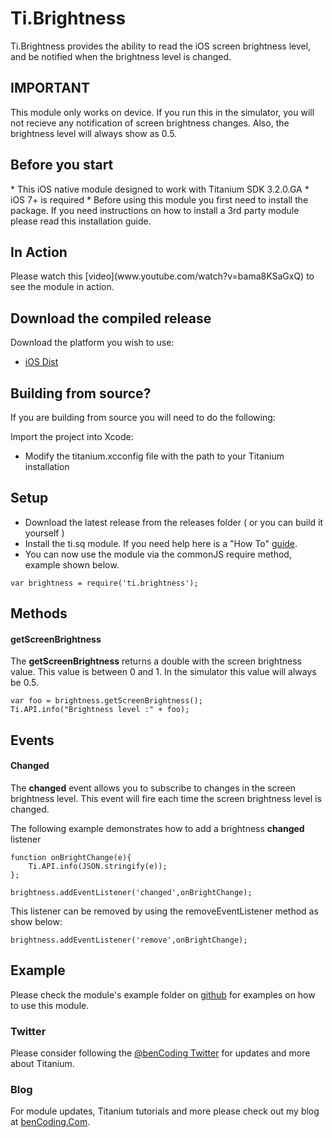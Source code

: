 <h1>Ti.Brightness</h1>

Ti.Brightness provides the ability to read the iOS screen brightness level, and be notified when the brightness level is changed.

<h2>IMPORTANT</h2>

This module only works on device.  If you run this in the simulator, you will not recieve any notification of screen brightness changes. Also, the brightness level will always show as 0.5.

<h2>Before you start</h2>
* This iOS native module designed to work with Titanium SDK 3.2.0.GA
* iOS 7+ is required
* Before using this module you first need to install the package. If you need instructions on how to install a 3rd party module please read this installation guide.


<h2>In Action</h2>
Please watch this [video](www.youtube.com/watch?v=bama8KSaGxQ) to see the module in action.

<h2>Download the compiled release</h2>

Download the platform you wish to use:

* [iOS Dist](https://github.com/benbahrenburg/Ti.Brightness/tree/master/dist)

<h2>Building from source?</h2>

If you are building from source you will need to do the following:

Import the project into Xcode:

* Modify the titanium.xcconfig file with the path to your Titanium installation


<h2>Setup</h2>

* Download the latest release from the releases folder ( or you can build it yourself )
* Install the ti.sq module. If you need help here is a "How To" [guide](https://wiki.appcelerator.org/display/guides/Configuring+Apps+to+Use+Modules). 
* You can now use the module via the commonJS require method, example shown below.

~~~
var brightness = require('ti.brightness');
~~~

<h2>Methods</h2>

<h4>getScreenBrightness</h4>

The <b>getScreenBrightness</b> returns a double with the screen brightness value.  This value is between 0 and 1.  In the simulator this value will always be 0.5.

~~~
var foo = brightness.getScreenBrightness();
Ti.API.info("Brightness level :" + foo);
~~~

<h2>Events</h2>

<h4>Changed</h4>

The <b>changed</b> event allows you to subscribe to changes in the screen brightness level.  This event will fire each time the screen brightness level is changed.

The following example demonstrates how to add a brightness <b>changed</b> listener

~~~
function onBrightChange(e){
	Ti.API.info(JSON.stringify(e));
};

brightness.addEventListener('changed',onBrightChange);
~~~


This listener can be removed by using the removeEventListener method as show below:

~~~
brightness.addEventListener('remove',onBrightChange);
~~~

<h2>Example</h2>

Please check the module's example folder on [github](https://github.com/benbahrenburg/Ti.Brightness/tree/master/example) for examples on how to use this module.

<h3>Twitter</h3>

Please consider following the [@benCoding Twitter](http://www.twitter.com/benCoding) for updates 
and more about Titanium.

<h3>Blog</h3>

For module updates, Titanium tutorials and more please check out my blog at [benCoding.Com](http://benCoding.com).
